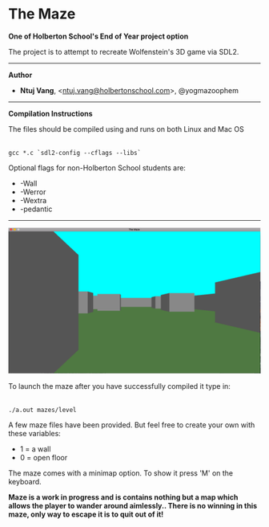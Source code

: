 # The Maze

**One of Holberton School's End of Year project option**

The project is to attempt to recreate Wolfenstein's 3D game via SDL2.

---------------------------------------------
**Author**
- **Ntuj Vang**, \<ntuj.vang@holbertonschool.com>, @yogmazoophem
---------------------------------------------

**Compilation Instructions**

The files should be compiled using and runs on both Linux and Mac OS
<pre><code>
gcc *.c `sdl2-config --cflags --libs`
</code></pre>
Optional flags for non-Holberton School students are:
- -Wall 
- -Werror 
- -Wextra 
- -pedantic 

----------------------------------------
<img src = "https://github.com/ntujvang/holbertonschool-low_level_programming/blob/master/maze/pics/maze.png">

To launch the maze after you have successfully compiled it type in:
<pre><code>
./a.out mazes/level
</pre></code>
A few maze files have been provided. But feel free to create your own with these variables:
- 1 = a wall
- 0 = open floor

The maze comes with a minimap option. To show it press 'M' on the keyboard.

**Maze is a work in progress and is contains nothing but a map which allows the player to wander around aimlessly.. There is no winning in this maze, only way to escape it is to quit out of it!**
